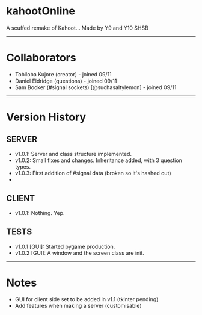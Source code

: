 # kahootOnline
A scuffed remake of Kahoot...
Made by Y9 and Y10 SHSB

------------------------------

Collaborators
=============

- Tobiloba Kujore (creator) - joined 09/11
- Daniel Eldridge (questions) - joined 09/11
- Sam Booker (#signal sockets) [@suchasaltylemon] - joined 09/11

---------------

Version History
===============

SERVER
------

- v1.0.1: Server and class structure implemented.
- v1.0.2: Small fixes and changes. Inheritance added, with 3 question types.
- v1.0.3: First addition of #signal data (broken so it's hashed out)
- 

CLIENT
------

- v1.0.1: Nothing. Yep.

TESTS
-----

- v1.0.1 [GUI]: Started pygame production.
- v1.0.2 [GUI]: A window and the screen class are init.
-----



Notes
=====

- GUI for client side set to be added in v1.1 (tkinter pending)
- Add features when making a server (customisable)
